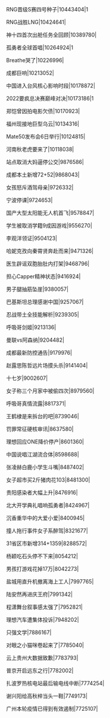RNG晋级S赛四号种子|10443404|1

RNG战胜LNG|10424641|

神十四首次出舱任务全回顾|10389780|

孤勇者全球首唱|10264924|1

Breathe哭了|10226996|

成都巨响|10213052|

中国进入台风核心影响时段|10178872|

2022要疯总决赛巅峰对决|10173186|1

郑恺曾因拍电影欠债|10170923|

福州现接地巨型乌云|10134316|

Mate50发布会6日举行|10124815|

河南秋老虎要来了|10118038|

站点取消大妈逼停公交|9876586|

成都本土新增72+52|9868043|

女孩怒斥酒驾母亲|9726332|

宁波停课|9724653|

国产大型太阳能无人机首飞|9578847|

学生被取消学籍9成因游戏|9556270|

李观洋领证|9504123|

哈妮克孜向秦霄贤奔赴而来|9471326|

医生辟谣双胞胎肚内打架|9468796|

担心Capper精神状态|9416924|

男子腿抽筋坠崖|9380057|

巴基斯坦总理感谢中国|9257067|

忍战带土全技能解析|9239305|

呼吸哥剑姬|9213136|

曼联vs阿森纳|9204482|

成都最新防控通告|9179976|

赵露思陈哲远片场摸头杀|9141404|

十七岁|9002607|

女子称三个月家中被偷四次|8979560|

呼吸哥真情流露|8817371|

王鹤棣是来拆台的吧|8739046|

罚罪常征硬核审讯|8637580|

理想回应ONE降价停产|8601360|

中国说唱江湖流合体|8598688|

张凌赫白鹿小学生斗嘴|8487402|

女子超市买2斤猪肉花103|8481300|

贵阳感染者大幅上升|8476916|

北大开学典礼唱响孤勇者|8424967|

沉香重华中的大爱小爱|8400945|

撞人拖行事件女子系醉驾|8321677|

31省区市新增314+1359|8288572|

杨颖吃石头停不下来|8054212|

男孩打游戏花掉17万|8042273|

盐城用直升机撤离海上工人|7997765|

陆安然再进庆王府|7991342|

程潇舞台叙事感太强了|7952821|

理想汽车遭集体投诉|7948202|

只强文学|7886167|

对眼之小猫咪卷起来了|7785040|

云上贵州大数据致歉|7783793|

普京开启远东之行|7782002|

扎波罗热核电站最后输电线中断|7774254|

谢兴阳给高秋梓当头一鞋|7749173|

广州本轮疫情已得到有效遏制|7725107|

